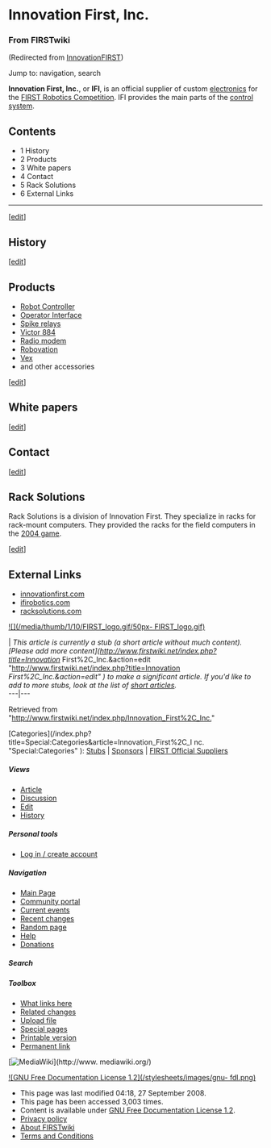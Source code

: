 # Innovation First, Inc.

### From FIRSTwiki

(Redirected from
[InnovationFIRST](/index.php?title=InnovationFIRST&redirect=no
"InnovationFIRST" ))

Jump to: navigation, search

**Innovation First, Inc.**, or **IFI**, is an official supplier of custom [electronics](/index.php/Electronics_and_circuitry "Electronics and circuitry" ) for the [FIRST Robotics Competition](/index.php/FIRST_Robotics_Competition "FIRST Robotics Competition" ). IFI provides the main parts of the [control system](/index.php/Control_system "Control system" ). 

## Contents

  * 1 History
  * 2 Products
  * 3 White papers
  * 4 Contact
  * 5 Rack Solutions
  * 6 External Links  
---  
  
[[edit](/index.php?title=Innovation_First%2C_Inc.&action=edit&section=1 "Edit
section: History" )]

## History

[[edit](/index.php?title=Innovation_First%2C_Inc.&action=edit&section=2 "Edit
section: Products" )]

## Products

  * [Robot Controller](/index.php/Robot_Controller "Robot Controller" )
  * [Operator Interface](/index.php/Operator_Interface "Operator Interface" )
  * [Spike relays](/index.php?title=Spike_relays&action=edit "Spike relays" )
  * [Victor 884](/index.php/Victor_884 "Victor 884" )
  * [Radio modem](/index.php/Radio_modem "Radio modem" )
  * [Robovation](/index.php/Robovation "Robovation" )
  * [Vex](/index.php/Vex "Vex" )
  * and other accessories 

[[edit](/index.php?title=Innovation_First%2C_Inc.&action=edit&section=3 "Edit
section: White papers" )]

## White papers

[[edit](/index.php?title=Innovation_First%2C_Inc.&action=edit&section=4 "Edit
section: Contact" )]

## Contact

[[edit](/index.php?title=Innovation_First%2C_Inc.&action=edit&section=5 "Edit
section: Rack Solutions" )]

##  Rack Solutions

Rack Solutions is a division of Innovation First. They specialize in racks for
rack-mount computers. They provided the racks for the field computers in the
[2004 game](/index.php/Game_%282004%29 "Game \(2004\)" ).

[[edit](/index.php?title=Innovation_First%2C_Inc.&action=edit&section=6 "Edit
section: External Links" )]

##  External Links

  * [innovationfirst.com](http://www.innovationfirst.com "http://www.innovationfirst.com" )
  * [ifirobotics.com](http://www.ifirobotics.com/ "http://www.ifirobotics.com/" )
  * [racksolutions.com](http://www.racksolutions.com/ "http://www.racksolutions.com/" )

[![](/media/thumb/1/10/FIRST_logo.gif/50px-
FIRST_logo.gif)](/index.php/Image:FIRST_logo.gif "" )

|  _This article is currently a stub (a short article without much content).
[Please add more content](http://www.firstwiki.net/index.php?title=Innovation_
First%2C_Inc.&action=edit "http://www.firstwiki.net/index.php?title=Innovation
_First%2C_Inc.&action=edit" ) to make a significant article. If you'd like to
add to more stubs, look at the list of [short
articles](/index.php/Special:Shortpages "Special:Shortpages" )._  
---|---  
  
Retrieved from "<http://www.firstwiki.net/index.php/Innovation_First%2C_Inc.>"

[Categories](/index.php?title=Special:Categories&article=Innovation_First%2C_I
nc. "Special:Categories" ): [Stubs](/index.php/Category:Stubs "Category:Stubs"
) | [Sponsors](/index.php/Category:Sponsors "Category:Sponsors" ) | [FIRST
Official Suppliers](/index.php/Category:FIRST_Official_Suppliers
"Category:FIRST Official Suppliers" )

##### Views

  * [Article](/index.php/Innovation_First%2C_Inc.)
  * [Discussion](/index.php/Talk:Innovation_First%2C_Inc.)
  * [Edit](/index.php?title=Innovation_First%2C_Inc.&action=edit)
  * [History](/index.php?title=Innovation_First%2C_Inc.&action=history)

##### Personal tools

  * [Log in / create account](/index.php?title=Special:Userlogin&returnto=Innovation_First%2C_Inc.)

[](/index.php/Main_Page "Main Page" )

##### Navigation

  * [Main Page](/index.php/Main_Page)
  * [Community portal](/index.php/FIRSTwiki:Community_portal)
  * [Current events](/index.php/Current_events)
  * [Recent changes](/index.php/Special:Recentchanges)
  * [Random page](/index.php/Special:Random)
  * [Help](/index.php/Help:Contents)
  * [Donations](/index.php/FIRSTwiki:Site_support)

##### Search



##### Toolbox

  * [What links here](/index.php/Special:Whatlinkshere/Innovation_First%2C_Inc.)
  * [Related changes](/index.php/Special:Recentchangeslinked/Innovation_First%2C_Inc.)
  * [Upload file](/index.php/Special:Upload)
  * [Special pages](/index.php/Special:Specialpages)
  * [Printable version](/index.php?title=Innovation_First%2C_Inc.&printable=yes)
  * [Permanent link](/index.php?title=Innovation_First%2C_Inc.&oldid=69069)

[![MediaWiki](/skins/common/images/poweredby_mediawiki_88x31.png)](http://www.
mediawiki.org/)

[![GNU Free Documentation License 1.2](/stylesheets/images/gnu-
fdl.png)](http://www.gnu.org/copyleft/fdl.html)

  * This page was last modified 04:18, 27 September 2008.
  * This page has been accessed 3,003 times.
  * Content is available under [GNU Free Documentation License 1.2](http://www.gnu.org/copyleft/fdl.html "http://www.gnu.org/copyleft/fdl.html" ).
  * [Privacy policy](/index.php/FIRSTwiki:Privacy_policy "FIRSTwiki:Privacy policy" )
  * [About FIRSTwiki](/index.php/FIRSTwiki:About "FIRSTwiki:About" )
  * [Terms and Conditions](/index.php/FIRSTwiki:Terms_and_conditions "FIRSTwiki:Terms and conditions" )

